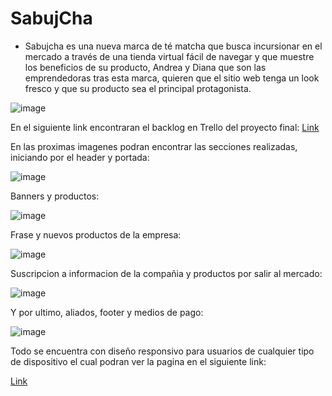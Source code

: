 # SabujCha

- Sabujcha es una nueva marca de té matcha que busca incursionar en el mercado a través de una tienda virtual fácil de navegar y que muestre los beneficios de su producto, Andrea y Diana que son las emprendedoras tras esta marca, quieren que el sitio web tenga un look fresco y que su producto sea el principal protagonista.

![image](https://user-images.githubusercontent.com/70729836/197295437-02e0e7cd-ef7b-4707-829f-f000b29bb514.png)


En el siguiente link encontraran el backlog en Trello del proyecto final:
 [Link](https://trello.com/invite/b/3Le4ZizL/ATTI920334097cec75a31a9b7562173699e7B7CAEF19/sabujcha)

En las proximas imagenes podran encontrar las secciones realizadas, iniciando por el header y portada:

![image](https://user-images.githubusercontent.com/70729836/197295569-ba3908d4-6b78-46f2-b2dd-4a936eaa9cd8.png)


Banners y productos:

![image](https://user-images.githubusercontent.com/70729836/197296202-0546f575-e532-4d4c-bb01-3f8995144f73.png)


Frase y nuevos productos de la empresa:

![image](https://user-images.githubusercontent.com/70729836/197296279-0c0b98fd-150b-4ae1-86b0-76023524b94f.png)


Suscripcion a informacion de la compañia y productos por salir al mercado:

![image](https://user-images.githubusercontent.com/70729836/197296449-8f5f4366-03c1-4fb8-96a4-3fb74f152d6b.png)


Y por ultimo, aliados, footer y medios de pago:

![image](https://user-images.githubusercontent.com/70729836/197296556-d3b256e2-9dc6-4e49-94f8-022780ad02fe.png)


Todo se encuentra con diseño responsivo para usuarios de cualquier tipo de dispositivo el cual podran ver la pagina en el siguiente link:

[Link](https://sabujcha-jo.netlify.app/)
